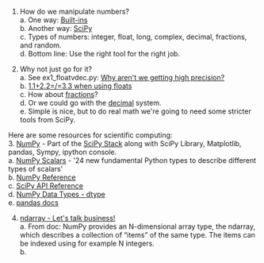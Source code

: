     
1. How do we manipulate numbers?    
  a. One way: [Built-ins](https://docs.python.org/2/library/numeric.html)    
  b. Another way: [SciPy](http://www.scipy.org/)    
  c. Types of numbers: integer, float, long, complex, decimal, fractions, and random.    
  d. Bottom line: Use the right tool for the right job.    
    
    
2. Why not just go for it?    
  a. See ex1_floatvdec.py: [Why aren't we getting high precision?](https://docs.python.org/2/tutorial/floatingpoint.html)    
  b. [1.1+2.2=/=3.3 when using floats](https://docs.python.org/2/library/decimal.html#module-decimal)    
  c. How about [fractions](https://docs.python.org/2/library/fractions.html)?    
  d. Or we could go with the [decimal](https://docs.python.org/2/library/decimal.html#module-decimal) system.    
  e. Simple is nice, but to do real math we're going to need some stricter tools from SciPy.    
    
    
  Here are some resources for scientific computing:    
3. [NumPy](http://docs.scipy.org/doc/numpy/reference/arrays.scalars.html) - Part of the [SciPy Stack](http://www.scipy.org/about.html) along with SciPy Library, Matplotlib, pandas, Sympy, ipython console.    
  a. [NumPy Scalars](http://docs.scipy.org/doc/numpy/reference/arrays.scalars.html) - '24 new fundamental Python types to describe different types of scalars'    
  b. [NumPy Reference](http://docs.scipy.org/doc/numpy/reference/)    
  c. [SciPy API Reference](http://docs.scipy.org/doc/scipy/reference/)    
  d. [NumPy Data Types - dtype](http://docs.scipy.org/doc/numpy/reference/arrays.dtypes.html#data-type-objects-dtype)    
  e. [pandas docs](http://pandas.pydata.org/pandas-docs/stable/)    


4. [ndarray - Let's talk business!](http://docs.scipy.org/doc/numpy/reference/arrays.html)    
  a. From doc: NumPy provides an N-dimensional array type, the ndarray, which describes a collection of “items” of the same type. The items can be indexed using for example N integers.    
  b. 

